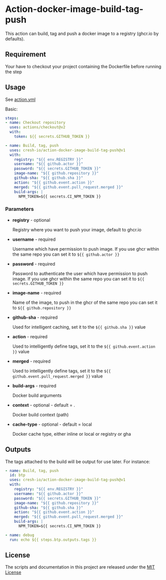 # Action-docker-image-build-tag-push
This action can build, tag and push a docker image to a registry (ghcr.io by defaults).

## Requirement

Your have to checkout your project containing the Dockerfile before running the step

## Usage

See [action.yml](action.yml)

Basic:

```yaml
steps:
- name: Checkout repository
  uses: actions/checkout@v2
  with:
    token: ${{ secrets.GITHUB_TOKEN }}

- name: Build, tag, push
  uses: cresh-io/action-docker-image-build-tag-push@v1
  with:
    registry: "${{ env.REGISTRY }}"
    username: "${{ github.actor }}"
    password: "${{ secrets.GITHUB_TOKEN }}"
    image-name: "${{ github.repository }}"
    github-sha: "${{ github.sha }}"
    action: "${{ github.event.action }}"
    merged: "${{ github.event.pull_request.merged }}"
    build-args: |
      NPM_TOKEN=${{ secrets.CI_NPM_TOKEN }}
```

### Parameters

* **registry** - optional

  Registry where you want to push your image, default to ghcr.io

* **username** - required

  Username which have permission to push image. If you use ghcr within the same repo you can set it to `${{ github.actor }}`

* **password** - required

  Password to authenticate the user which have permission to push image. If you use ghcr within the same repo you can set it to `${{ secrets.GITHUB_TOKEN }}`

* **image-name** - required

  Name of the image, to push in the ghcr of the same repo you can set it to `${{ github.repository }}`

* **github-sha** - required

  Used for intelligent caching, set it to the `${{ github.sha }}` value

* **action** - required

  Used to intelligently define tags, set it to the `${{ github.event.action }}` value

* **merged** - required

  Used to intelligently define tags, set it to the `${{ github.event.pull_request.merged }}` value

* **build-args** - required

  Docker build arguments

* **context** - optional - default = .

  Docker build context (path)

* **cache-type** - optional - default = local

  Docker cache type, either inline or local or registry or gha

## Outputs

The tags attached to the build will be output for use later. For instance:

```yml
- name: Build, tag, push
  id: btp
  uses: cresh-io/action-docker-image-build-tag-push@v1
  with:
    registry: "${{ env.REGISTRY }}"
    username: "${{ github.actor }}"
    password: "${{ secrets.GITHUB_TOKEN }}"
    image-name: "${{ github.repository }}"
    github-sha: "${{ github.sha }}"
    action: "${{ github.event.action }}"
    merged: "${{ github.event.pull_request.merged }}"
    build-args: |
      NPM_TOKEN=${{ secrets.CI_NPM_TOKEN }}

- name: debug
  run: echo ${{ steps.btp.outputs.tags }}

```

## License

The scripts and documentation in this project are released under the [MIT License](LICENSE)